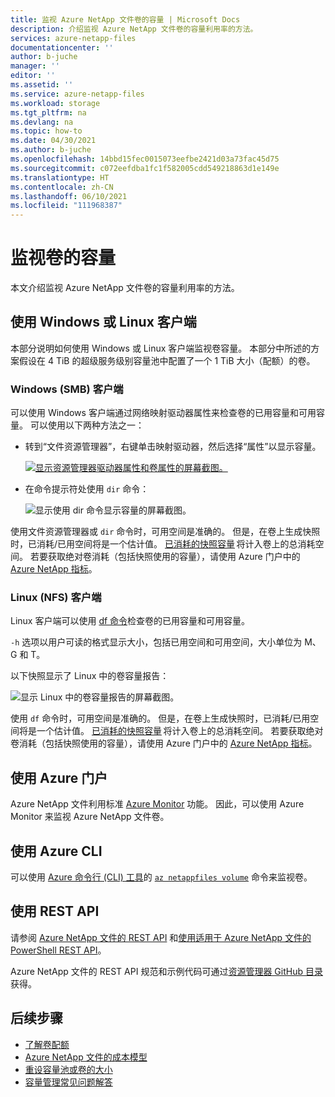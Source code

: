 ```yaml
---
title: 监视 Azure NetApp 文件卷的容量 | Microsoft Docs
description: 介绍监视 Azure NetApp 文件卷的容量利用率的方法。
services: azure-netapp-files
documentationcenter: ''
author: b-juche
manager: ''
editor: ''
ms.assetid: ''
ms.service: azure-netapp-files
ms.workload: storage
ms.tgt_pltfrm: na
ms.devlang: na
ms.topic: how-to
ms.date: 04/30/2021
ms.author: b-juche
ms.openlocfilehash: 14bbd15fec0015073eefbe2421d03a73fac45d75
ms.sourcegitcommit: c072eefdba1fc1f582005cdd549218863d1e149e
ms.translationtype: HT
ms.contentlocale: zh-CN
ms.lasthandoff: 06/10/2021
ms.locfileid: "111968387"
---
```

# <a name="monitor-the-capacity-of-a-volume"></a>监视卷的容量  

本文介绍监视 Azure NetApp 文件卷的容量利用率的方法。  

## <a name="using-windows-or-linux-clients"></a>使用 Windows 或 Linux 客户端

本部分说明如何使用 Windows 或 Linux 客户端监视卷容量。 本部分中所述的方案假设在 4 TiB 的超级服务级别容量池中配置了一个 1 TiB 大小（配额）的卷。 

### <a name="windows-smb-clients"></a>Windows (SMB) 客户端

可以使用 Windows 客户端通过网络映射驱动器属性来检查卷的已用容量和可用容量。 可以使用以下两种方法之一： 

* 转到“文件资源管理器”，右键单击映射驱动器，然后选择“属性”以显示容量。  

    [ ![显示资源管理器驱动器属性和卷属性的屏幕截图。](../media/azure-netapp-files/monitor-explorer-drive-properties.png) ](../media/azure-netapp-files/monitor-explorer-drive-properties.png#lightbox)

* 在命令提示符处使用 `dir` 命令： 

    ![显示使用 dir 命令显示容量的屏幕截图。](../media/azure-netapp-files/monitor-volume-properties-dir-command.png) 

使用文件资源管理器或 `dir` 命令时，可用空间是准确的。 但是，在卷上生成快照时，已消耗/已用空间将是一个估计值。 [已消耗的快照容量](azure-netapp-files-cost-model.md#capacity-consumption-of-snapshots) 将计入卷上的总消耗空间。 若要获取绝对卷消耗（包括快照使用的容量），请使用 Azure 门户中的 [Azure NetApp 指标](azure-netapp-files-metrics.md#volumes)。 

### <a name="linux-nfs-clients"></a>Linux (NFS) 客户端 

Linux 客户端可以使用 [df 命令](https://linux.die.net/man/1/df)检查卷的已用容量和可用容量。  

`-h` 选项以用户可读的格式显示大小，包括已用空间和可用空间，大小单位为 M、G 和 T。

以下快照显示了 Linux 中的卷容量报告：

![显示 Linux 中的卷容量报告的屏幕截图。](../media/azure-netapp-files/monitor-volume-properties-linux-command.png) 

使用 `df` 命令时，可用空间是准确的。 但是，在卷上生成快照时，已消耗/已用空间将是一个估计值。 [已消耗的快照容量](azure-netapp-files-cost-model.md#capacity-consumption-of-snapshots) 将计入卷上的总消耗空间。 若要获取绝对卷消耗（包括快照使用的容量），请使用 Azure 门户中的 [Azure NetApp 指标](azure-netapp-files-metrics.md#volumes)。 

## <a name="using-azure-portal"></a>使用 Azure 门户
Azure NetApp 文件利用标准 [Azure Monitor](../azure-monitor/overview.md) 功能。 因此，可以使用 Azure Monitor 来监视 Azure NetApp 文件卷。  

## <a name="using-azure-cli"></a>使用 Azure CLI  

可以使用 [Azure 命令行 (CLI) 工具](azure-netapp-files-sdk-cli.md)的 [`az netappfiles volume`](/cli/azure/netappfiles/volume?view=azure-cli-latest&preserve-view=true) 命令来监视卷。
 
## <a name="using-rest-api"></a>使用 REST API  

请参阅 [Azure NetApp 文件的 REST API](azure-netapp-files-develop-with-rest-api.md) 和[使用适用于 Azure NetApp 文件的 PowerShell REST API](develop-rest-api-powershell.md)。 

Azure NetApp 文件的 REST API 规范和示例代码可通过[资源管理器 GitHub 目录](https://github.com/Azure/azure-rest-api-specs/tree/master/specification/netapp/resource-manager/Microsoft.NetApp/stable)获得。 

## <a name="next-steps"></a>后续步骤

* [了解卷配额](volume-quota-introduction.md)
* [Azure NetApp 文件的成本模型](azure-netapp-files-cost-model.md)
* [重设容量池或卷的大小](azure-netapp-files-resize-capacity-pools-or-volumes.md)
* [容量管理常见问题解答](azure-netapp-files-faqs.md#capacity-management-faqs)